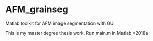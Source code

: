 # AFM_grainseg
Matlab toolkit for AFM image segmentation with GUI

This is my master degree thesis work.
Run main.m in Matlab >2018a
